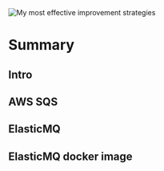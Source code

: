 <img class="img img-responsive" src="https://s3.eu-central-1.amazonaws.com/alxolr-images-bk328/how-to-test-locally-aws-sqs-for-node-applications.jpeg" alt="My most effective improvement strategies"/>

# Summary

## Intro

## AWS SQS

## ElasticMQ

## ElasticMQ docker image
